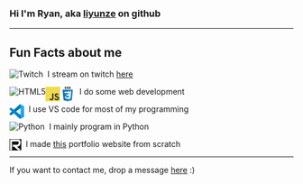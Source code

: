 ### Hi I'm Ryan, aka [liyunze](https://github.com/liyunze-coding) on github

---

## Fun Facts about me

<!--https://n9e5v4d8.ssl.hwcdn.net/images/twitch/icon_big.png!-->
<img align="left" alt="Twitch" height="26px" src="https://n9e5v4d8.ssl.hwcdn.net/images/twitch/icon_big.png"/>

&nbsp;&nbsp;I stream on twitch [here](https://www.twitch.tv/ryanlee932)

<img align="left" alt="HTML5" height="26px" src="https://image.flaticon.com/icons/png/512/1216/1216733.png"/>

<img align="left" alt="JavaScript" height="26px" src="https://raw.githubusercontent.com/github/explore/80688e429a7d4ef2fca1e82350fe8e3517d3494d/topics/javascript/javascript.png" />

<img align="left" alt="CSS3" height="26px" src="https://raw.githubusercontent.com/github/explore/80688e429a7d4ef2fca1e82350fe8e3517d3494d/topics/css/css.png" />

&nbsp;&nbsp;I do some web development

<img align="left" alt="Visual Studio Code" height="26px" src="https://raw.githubusercontent.com/github/explore/80688e429a7d4ef2fca1e82350fe8e3517d3494d/topics/visual-studio-code/visual-studio-code.png" />

&nbsp;&nbsp;I use VS code for most of my programming

<img align="left" alt="Python" height="26px" src="https://cdn3.iconfinder.com/data/icons/logos-and-brands-adobe/512/267_Python-512.png" />

&nbsp;&nbsp;I mainly program in Python

<img align="left" alt="Portfolio" height="20px" src="static\images\logo.jpg"/>&nbsp;&nbsp;I made [this](https://liyunze-coding.github.io/portfolio) portfolio website from scratch

---

If you want to contact me, drop a message [here](https://liyunze-coding.github.io/portfolio/about.html) :)
